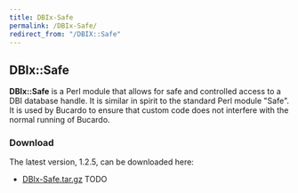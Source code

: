 ```yaml
---
title: DBIx-Safe
permalink: /DBIx-Safe/
redirect_from: "/DBIX::Safe"
---
```


DBIx::Safe
----------

**DBIx::Safe** is a Perl module that allows for safe and controlled access to a DBI database handle. It is similar in spirit to the standard Perl module "Safe". It is used by Bucardo to ensure that custom code does not interfere with the normal running of Bucardo.

### Download

The latest version, 1.2.5, can be downloaded here:

-   [DBIx-Safe.tar.gz](http://bucardo.org/downloads/DBIx-Safe-1.2.5.tar.gz) TODO
